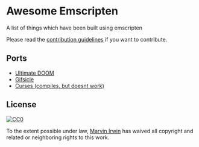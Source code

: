 # Awesome Emscripten 

A list of things which have been built using emscripten

Please read the [contribution guidelines](CONTRIBUTING.md) if you want to contribute.

## Ports

- [Ultimate DOOM](https://github.com/marvinirwin/wasm-doom)
- [Gifsicle](https://github.com/marvinirwin/gifsicle-wasm)
- [Curses (compiles, but doesnt work)](https://github.com/ilyaigpetrov/ncurses-for-emscripten)

## License

[![CC0](http://mirrors.creativecommons.org/presskit/buttons/88x31/svg/cc-zero.svg)](https://creativecommons.org/publicdomain/zero/1.0/)

To the extent possible under law, [Marvin Irwin](https://github.com/marvinirwin) has waived all copyright and related or neighboring rights to this work.
